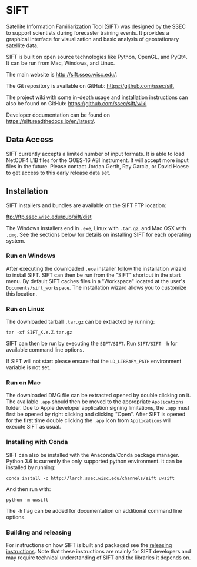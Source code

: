 SIFT
====

Satellite Information Familiarization Tool (SIFT) was designed by the SSEC to
support scientists during forecaster training events. It provides a graphical
interface for visualization and basic analysis of geostationary satellite data.

SIFT is built on open source technologies like Python, OpenGL, and PyQt4. It
can be run from Mac, Windows, and Linux.

The main website is http://sift.ssec.wisc.edu/.

The Git repository is available on GitHub: https://github.com/ssec/sift

The project wiki with some in-depth usage and installation instructions can
also be found on GitHub: https://github.com/ssec/sift/wiki

Developer documentation can be found on https://sift.readthedocs.io/en/latest/.


Data Access
-----------

SIFT currently accepts a limited number of input formats. It is able to load
NetCDF4 L1B files for the GOES-16 ABI instrument. It will accept more input
files in the future. Please contact Jordan Gerth, Ray Garcia, or David Hoese
to get access to this early release data set.

Installation
------------

SIFT installers and bundles are available on the SIFT FTP location:

ftp://ftp.ssec.wisc.edu/pub/sift/dist
    
The Windows installers end in `.exe`, Linux with `.tar.gz`, and Mac OSX with
`.dmg`. See the sections below for details on installing SIFT for each
operating system.

### Run on Windows

After executing the downloaded `.exe` installer follow the installation
wizard to install SIFT. SIFT can then be run from the "SIFT" shortcut
in the start menu. By default SIFT caches files in a "Workspace" located
at the user's `Documents/sift_workspace`. The installation wizard allows
you to customize this location.

### Run on Linux

The downloaded tarball `.tar.gz` can be extracted by running:

    tar -xf SIFT_X.Y.Z.tar.gz
    
SIFT can then be run by executing the `SIFT/SIFT`. Run `SIFT/SIFT -h`
for available command line options.

If SIFT will not start please ensure that the `LD_LIBRARY_PATH` environment
variable is not set.

### Run on Mac

The downloaded DMG file can be extracted opened by double clicking on it.
The available `.app` should then be moved to the appropriate `Applications`
folder. Due to Apple developer application signing limitations, the `.app`
must first be opened by right clicking and clicking "Open". After SIFT is
opened for the first time double clicking the `.app` icon from `Applications`
will execute SIFT as usual.

### Installing with Conda

SIFT can also be installed with the Anaconda/Conda package manager. Python
3.6 is currently the only supported python environment. It can be installed by
running:

    conda install -c http://larch.ssec.wisc.edu/channels/sift uwsift
    
And then run with:

    python -m uwsift
    
The `-h` flag can be added for documentation on additional command line
options.

### Building and releasing

For instructions on how SIFT is built and packaged see the
[releasing instructions](RELEASING.md). Note that these instructions
are mainly for SIFT developers and may require technical understanding of
SIFT and the libraries it depends on.